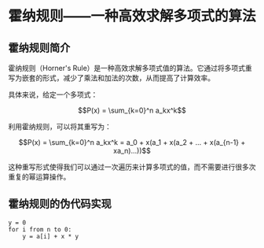 # 霍纳规则——一种高效求解多项式的算法


## 霍纳规则简介

霍纳规则（Horner's Rule）是一种高效求解多项式值的算法。它通过将多项式重写为嵌套的形式，减少了乘法和加法的次数，从而提高了计算效率。

具体来说，给定一个多项式：

$$P(x) = \sum_{k=0}^n a_kx^k$$

利用霍纳规则，可以将其重写为：

$$P(x) = \sum_{k=0}^n a_kx^k =  a_0 + x(a_1 + x(a_2 + ... + x(a_{n-1} + xa_n)...))$$

这种重写形式使得我们可以通过一次遍历来计算多项式的值，而不需要进行很多次重复的幂运算操作。

## 霍纳规则的伪代码实现

```
y = 0
for i from n to 0:
    y = a[i] + x * y
```
